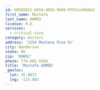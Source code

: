 ```yaml
---
id: b0565021-bb5d-483b-9b6b-0f01ce36bbe2
first_name: Mustafa
last_name: AHMED
license: M.D.
services:
  - critical-care
category: doctors
address: '2154 Montana Pine Dr'
city: Henderson
state: NV
zip: '89052'
phone: 770-601-5560
title: 'Mustafa AHMED'
_geoloc:
  lat: 35.9872
  lng: -115.083
---
```

